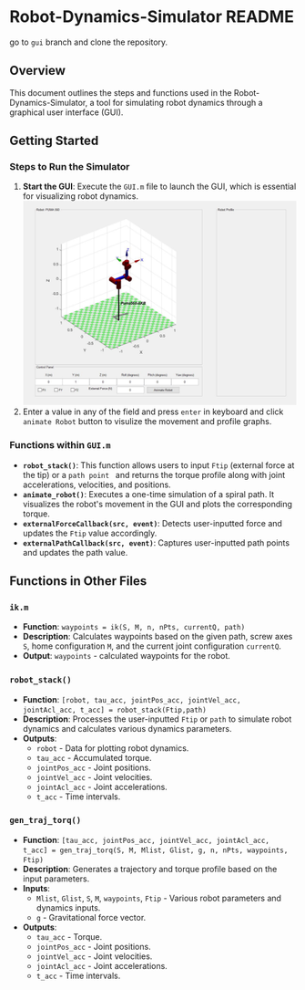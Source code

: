 # Robot-Dynamics-Simulator README
go to `gui` branch and clone the repository.
## Overview
This document outlines the steps and functions used in the Robot-Dynamics-Simulator, a tool for simulating robot dynamics through a graphical user interface (GUI).

## Getting Started
### Steps to Run the Simulator
1. **Start the GUI**: Execute the `GUI.m` file to launch the GUI, which is essential for visualizing robot dynamics.
![Robot Dynamics Simulation](Capture.JPG)
2. Enter a value in any of the field and press `enter` in keyboard and click `animate Robot` button to visulize the movement and profile graphs.


### Functions within `GUI.m`
- **`robot_stack()`**: This function allows users to input `Ftip` (external force at the tip) or a `path point ` and returns the torque profile along with joint accelerations, velocities, and positions.
- **`animate_robot()`**: Executes a one-time simulation of a spiral path. It visualizes the robot's movement in the GUI and plots the corresponding torque.
- **`externalForceCallback(src, event)`**: Detects user-inputted force and updates the `Ftip` value accordingly.
- **`externalPathCallback(src, event)`**: Captures user-inputted path points and updates the path value.

## Functions in Other Files
### `ik.m`
- **Function**: `waypoints = ik(S, M, n, nPts, currentQ, path)`
- **Description**: Calculates waypoints based on the given path, screw axes `S`, home configuration `M`, and the current joint configuration `currentQ`.
- **Output**: `waypoints` - calculated waypoints for the robot.

### `robot_stack()`
- **Function**: `[robot, tau_acc, jointPos_acc, jointVel_acc, jointAcl_acc, t_acc] = robot_stack(Ftip,path)`
- **Description**: Processes the user-inputted `Ftip` or `path` to simulate robot dynamics and calculates various dynamics parameters.
- **Outputs**:
  - `robot` - Data for plotting robot dynamics.
  - `tau_acc` - Accumulated torque.
  - `jointPos_acc` - Joint positions.
  - `jointVel_acc` - Joint velocities.
  - `jointAcl_acc` - Joint accelerations.
  - `t_acc` - Time intervals.

### `gen_traj_torq()`
- **Function**: `[tau_acc, jointPos_acc, jointVel_acc, jointAcl_acc, t_acc] = gen_traj_torq(S, M, Mlist, Glist, g, n, nPts, waypoints, Ftip)`
- **Description**: Generates a trajectory and torque profile based on the input parameters.
- **Inputs**:
  - `Mlist`, `Glist`, `S`, `M`, `waypoints`, `Ftip` - Various robot parameters and dynamics inputs.
  - `g` - Gravitational force vector.
- **Outputs**:
  - `tau_acc` - Torque.
  - `jointPos_acc` - Joint positions.
  - `jointVel_acc` - Joint velocities.
  - `jointAcl_acc` - Joint accelerations.
  - `t_acc` - Time intervals.
